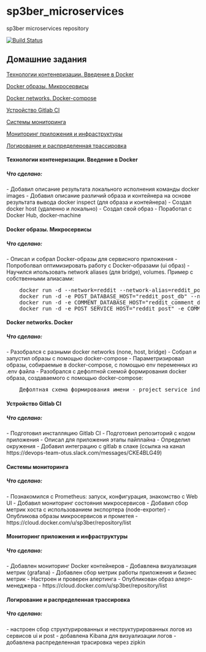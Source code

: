 # sp3ber_microservices
sp3ber microservices repository

[![Build Status](https://travis-ci.com/otus-devops-2019-05/sp3ber_microservices.svg?branch=master)](https://travis-ci.com/otus-devops-2019-05/sp3ber_infra)

## Домашние задания

[Технологии контенеризации. Введение в Docker](#docker_2)

[Docker образы. Микросервисы](#docker_3)

[Docker networks. Docker-compose](#docker_4)

[Устройство Gitlab CI](#gitlab_ci)

[Системы мониторинга](#monitoring_1)

[Мониторинг приложения и инфраструктуры](#monitoring_2)

[Логирование и распределенная трассировка](#logging_1)

<a name="#docker_2"><h4>Технологии контенеризации. Введение в Docker</h4></a>

<h5>Что сделано:</h3>
- Добавил описание результата локального исполнения команды docker images
- Добавил описание различий образа и контейнера на основе результата вывода docker inspect (для образа и контейнера)
- Создал docker host (удаленно и локально)
- Создал свой образ
- Поработал с Docker Hub, docker-machine


<a name="#docker_3"><h4>Docker образы. Микросервисы</h4></a>

<h5>Что сделано:</h3>
- Описал и собрал Docker-образы для сервисного приложения
- Попроболвал оптимизировать работу с Docker-образами (ui образ)
- Научился ипользовать network aliases (для bridge), volumes. Пример с собственными алиасами:
<pre>
    docker run -d --network=reddit --network-alias=reddit_post_db --network-alias=reddit_comment_db mongo:latest
    docker run -d -e POST_DATABASE_HOST="reddit_post_db" --network=reddit --network-alias=reddit_post sp3ber/post:1.0
    docker run -d -e COMMENT_DATABASE_HOST="reddit_comment_db" --network=reddit --network-alias=reddit_comment sp3ber/comment:1.0
    docker run -d -e POST_SERVICE_HOST="reddit_post" -e COMMENT_SERVICE_HOST="reddit_comment" --network=reddit -p 9292:9292 sp3ber/ui:1.0
</pre>

<a name="#docker_4"><h4>Docker networks. Docker</h4></a>

<h5>Что сделано:</h3>
- Разобрался с разными docker networks (none, host, bridge)
- Собрал и запустил образы с помощью docker-compose
- Параметризировал образы, собираемые в docker-compose, с помощью env переменных из .env файла
- Разобрался с дефолтной схемой формирования docker образа, создаваемого с помощью docker-compose:
<pre>
    Дефолтная схема формирования имени - project_service_index (где project и service в нашем случае просто подкаталоги, а index - номер инстанса - т.к. мы не скейлим ничего, то всех инстансов по одному), но имя можно задать самому через поле container_name
</pre>

<a name="#gitlab_ci"><h4>Устройство Gitlab CI</h4></a>

<h5>Что сделано:</h3>
- Подготовил инсталляцию Gitlab CI
- Подготовил репозиторий с кодом приложения
- Описал для приложения этапы пайплайна
- Определил окружения
- Добавил интеграцию с gitlab в слаке (ссылка на канал https://devops-team-otus.slack.com/messages/CKE4BLG49)

<a name="#monitoring_1"><h4>Системы мониторинга</h4></a>

<h5>Что сделано:</h3>
- Познакомился с Prometheus: запуск, конфигурация, знакомство с Web UI
- Добавил мониторинг состояния микросервисов
- Добавил сбор метрик хоста с использованием экспортера (node-exporter)
- Опубликова образы микросервисов и прометея - https://cloud.docker.com/u/sp3ber/repository/list

<a name="#monitoring_2"><h4>Мониторинг приложения и инфраструктуры</h4></a>

<h5>Что сделано:</h3>
- Добавлен мониторинг Docker контейнеров
- Добавлена визуализация метрик (grafana)
- Добавлен сбор метрик работы приложения и бизнес метрик
- Настроен и проверен  алертинга
- Опубликован образ алерт-менеджера - https://cloud.docker.com/u/sp3ber/repository/list

<a name="#logging_1"><h4>Логирование и распределенная трассировка</h4></a>

<h5>Что сделано:</h3>
- настроен сбор структурированных и неструктурированных логов из сервисов ui и post
- добавлена Kibana для визуализации логов
- добавлена распределенная трасировка через zipkin
